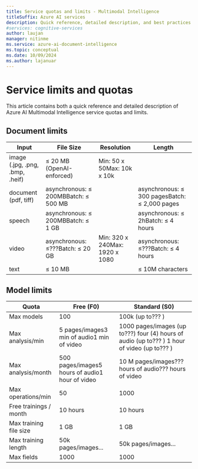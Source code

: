 ```yaml
---
title: Service quotas and limits - Multimodal Intelligence
titleSuffix: Azure AI services
description: Quick reference, detailed description, and best practices for working within Azure AI Multimodal Intelligence service Quotas and Limits
#services: cognitive-services
author: laujan
manager: nitinme
ms.service: azure-ai-document-intelligence
ms.topic: conceptual
ms.date: 10/09/2024
ms.author: lajanuar
---
```



# Service limits and quotas

This article contains both a quick reference and detailed description of Azure AI Multimodal Intelligence service quotas and limits.

## Document limits

| Input | File Size | Resolution | Length |
| --- | --- | --- | --- |
| image (.jpg, .png, .bmp, .heif) | ≤ 20 MB (OpenAI-enforced) | Min: 50 x 50Max: 10k x 10k |  |
| document (pdf, tiff) | asynchronous: ≤ 200MBBatch: ≤ 500 MB |  | asynchronous: ≤ 300 pagesBatch: ≤ 2,000 pages |
| speech | asynchronous: ≤ 200MBBatch: ≤ 1 GB |  | asynchronous: ≤ 2hBatch: ≤ 4 hours |
| video | asynchronous: ≤???Batch: ≤ 20 GB | Min: 320 x 240Max: 1920 x 1080 | asynchronous: ≤???Batch: ≤ 4 hours |
| text | ≤ 10 MB |  | ≤ 10M characters |


## Model limits

| Quota | Free (F0) | Standard (S0) |
| --- | --- | --- |
| Max models | 100 | 100k (up to??? ) |
| Max analysis/min | 5 pages/images3 min of audio1 min of video | 1000 pages/images (up to???) four (4) hours of audio (up to??? ) 1 hour of video (up to??? ) |
| Max analysis/month | 500 pages/images5 hours of audio1 hour of video | 10 M pages/images??? hours of audio??? hours of video |
| Max operations/min | 50 | 1000 |
| Free trainings / month | 10 hours | 10 hours |
| Max training file size | 1 GB | 1 GB |
| Max training length | 50k pages/images... | 50k pages/images... |
| Max fields | 1000 | 1000 |

